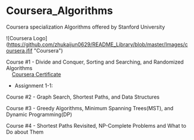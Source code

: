 # Coursera_Algorithms
Coursera specialization Algorithms offered by Stanford University 

![Coursera Logo]
(https://github.com/zhukaijun0629/README_Library/blob/master/Images/coursera.jfif "Coursera")

Course #1 - Divide and Conquer, Sorting and Searching, and Randomized Algorithms \
&nbsp;&nbsp;&nbsp;&nbsp;[Coursera Certificate](https://www.coursera.org/account/accomplishments/verify/JNTG8MVP5J8B)

* Assignment 1-1:


Course #2 - Graph Search, Shortest Paths, and Data Structures

Course #3 - Greedy Algorithms, Minimum Spanning Trees(MST), and Dynamic Programming(DP)

Course #4 - Shortest Paths Revisited, NP-Complete Problems and What to Do about Them

